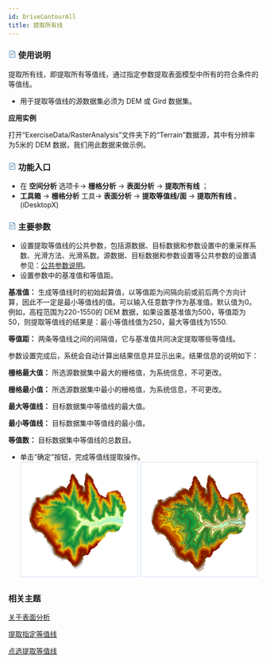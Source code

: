 ```yaml
---
id: DriveContourAll
title: 提取所有线
---
```

### ![](../../../img/read.gif) 使用说明

提取所有线，即提取所有等值线，通过指定参数提取表面模型中所有的符合条件的等值线。

  * 用于提取等值线的源数据集必须为 DEM 或 Gird 数据集。

**应用实例**

打开“ExerciseData/RasterAnalysis”文件夹下的“Terrain”数据源，其中有分辨率为5米的 DEM 数据，我们用此数据来做示例。

### ![](../../img/read.gif) 功能入口

  * 在 **空间分析** 选项卡-> **栅格分析** -> **表面分析** -> **提取所有线** ；
  * **工具箱** -> **栅格分析** 工具-> **表面分析** -> **提取等值线/面** -> **提取所有线** 。(iDesktopX)

### ![](../../img/read.gif) 主要参数

  * 设置提取等值线的公共参数，包括源数据、目标数据和参数设置中的重采样系数、光滑方法、光滑系数。源数据、目标数据和参数设置等公共参数的设置请参见：[公共参数说明](CommonPara)。
  * 设置参数中的基准值和等值距。

**基准值：**
生成等值线时的初始起算值，以等值距为间隔向前或前后两个方向计算，因此不一定是最小等值线的值。可以输入任意数字作为基准值。默认值为0。例如，高程范围为220-1550的
DEM 数据，如果设置基准值为500，等值距为50，则提取等值线的结果是：最小等值线值为250，最大等值线为1550.

**等值距：** 两条等值线之间的间隔值，它与基准值共同决定提取哪些等值线。

参数设置完成后，系统会自动计算出结果信息并显示出来。结果信息的说明如下：

**栅格最大值：** 所选源数据集中最大的栅格值，为系统信息，不可更改。

**栅格最小值：** 所选源数据集中最小的栅格值，为系统信息，不可更改。

**最大等值线：** 目标数据集中等值线的最大值。

**最小等值线：** 目标数据集中等值线的最小值。

**等值数：** 目标数据集中等值线的总数目。

  * 单击“确定”按钮，完成等值线提取操作。
![](img/AllContourResult.png)  

###  相关主题

[关于表面分析](AoubtSurfaceAnalyst)

[提取指定等值线](DriveContourSpecific)

[点选提取等值线](DriveContourPoint)